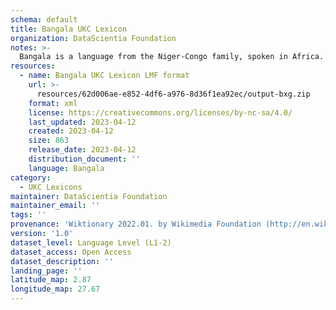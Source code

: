 ```yaml
---
schema: default
title: Bangala UKC Lexicon
organization: DataScientia Foundation
notes: >-
  Bangala is a language from the Niger-Congo family, spoken in Africa. The UKC Lexicon of Bangala is represented as a lexico-semantic network. It consists of words, word senses, synsets, as well as sense-level and synset-level relationships.
resources:
  - name: Bangala UKC Lexicon LMF format
    url: >-
      resources/62d006ae-e852-4df6-a976-8d36f1ea92ec/output-bxg.zip
    format: xml
    license: https://creativecommons.org/licenses/by-nc-sa/4.0/
    last_updated: 2023-04-12
    created: 2023-04-12
    size: 863
    release_date: 2023-04-12
    distribution_document: ''
    language: Bangala
category:
  - UKC Lexicons
maintainer: DataScientia Foundation
maintainer_email: ''
tags: ''
provenance: 'Wiktionary 2022.01. by Wikimedia Foundation (http://en.wiktionary.org); Princeton WordNet 2.1 by Princeton University (https://wordnet.princeton.edu)'
version: '1.0'
dataset_level: Language Level (L1-2)
dataset_access: Open Access
dataset_description: ''
landing_page: ''
latitude_map: 2.87
longitude_map: 27.67
---
```

